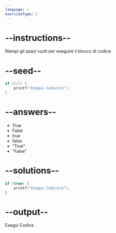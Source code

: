 ```yaml
---
language: c
exerciseType: 2
---
```


# --instructions--

Riempi gli spazi vuoti per eseguire il blocco di codice

# --seed--

```c
if ([/]) {
    printf("Esegui Codice\n");
}
```

# --answers--

- True
- False
- true
- false
- "True"
- "False"

# --solutions--

```c
if (true) {
    printf("Esegui Codice\n");
}
```

# --output--

Esegui Codice
